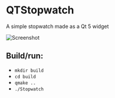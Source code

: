# QTStopwatch
A simple stopwatch made as a Qt 5 widget

![Screenshot](https://i.imgur.com/7igYhfX.png)

## Build/run:

- `mkdir build`
- `cd build`
- `qmake ..`
- `./Stopwatch`
